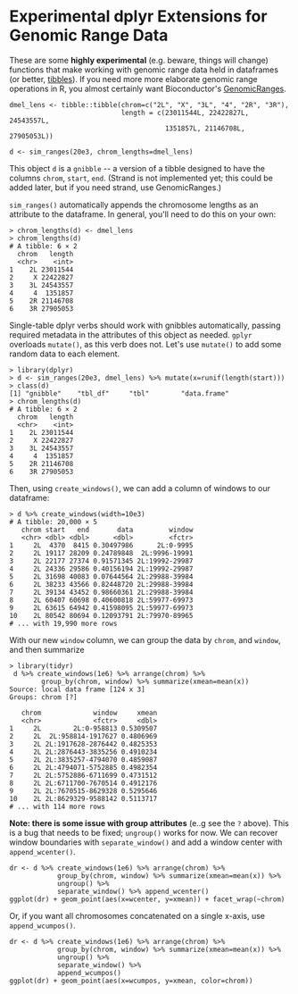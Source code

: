 # Experimental dplyr Extensions for Genomic Range Data

These are some **highly experimental** (e.g. beware, things will change)
functions that make working with genomic range data held in dataframes (or
better, [tibbles](https://github.com/tidyverse/tibble)). If you need more more
elaborate genomic range operations in R, you almost certainly want
Bioconductor's
[GenomicRanges](https://bioconductor.org/packages/release/bioc/html/GenomicRanges.html).


```{R}
dmel_lens <- tibble::tibble(chrom=c("2L", "X", "3L", "4", "2R", "3R"),
                            length = c(23011544L, 22422827L, 24543557L, 
                                       1351857L, 21146708L, 27905053L))

d <- sim_ranges(20e3, chrom_lengths=dmel_lens)
```

This object `d` is a `gnibble` -- a version of a tibble designed to have the
columns `chrom`, `start`, `end`. (Strand is not implemented yet; this could be
added later, but if you need strand, use GenomicRanges.)

`sim_ranges()` automatically appends the chromosome lengths as an attribute to
the dataframe. In general, you'll need to do this on your own:

```{R}
> chrom_lengths(d) <- dmel_lens
> chrom_lengths(d)
# A tibble: 6 × 2
  chrom   length
  <chr>    <int>
1    2L 23011544
2     X 22422827
3    3L 24543557
4     4  1351857
5    2R 21146708
6    3R 27905053
```

Single-table dplyr verbs should work with gnibbles automatically, passing
required metadata in the attributes of this object as needed. `gplyr` overloads
`mutate()`, as this verb does not.  Let's use `mutate()` to add some random
data to each element. 

```{R}
> library(dplyr)
> d <- sim_ranges(20e3, dmel_lens) %>% mutate(x=runif(length(start)))
> class(d)
[1] "gnibble"    "tbl_df"     "tbl"        "data.frame"
> chrom_lengths(d)
# A tibble: 6 × 2
  chrom   length
  <chr>    <int>
1    2L 23011544
2     X 22422827
3    3L 24543557
4     4  1351857
5    2R 21146708
6    3R 27905053
```

Then, using `create_windows()`, we can add a column of windows to our
dataframe:

```{R}
> d %>% create_windows(width=10e3)
# A tibble: 20,000 × 5
   chrom start   end       data         window
   <chr> <dbl> <dbl>      <dbl>         <fctr>
1     2L  4370  8415 0.30497986      2L:0-9995
2     2L 19117 28209 0.24789848  2L:9996-19991
3     2L 22177 27374 0.91571345 2L:19992-29987
4     2L 24336 29586 0.40156194 2L:19992-29987
5     2L 31698 40083 0.07644564 2L:29988-39984
6     2L 38233 43566 0.82448720 2L:29988-39984
7     2L 39134 43452 0.98660361 2L:29988-39984
8     2L 60407 60698 0.40600818 2L:59977-69973
9     2L 63615 64942 0.41598095 2L:59977-69973
10    2L 80542 80694 0.12093791 2L:79970-89965
# ... with 19,990 more rows
```
 
With our new `window` column, we can group the data by `chrom`, and `window`,
and then summarize 

```{R}
> library(tidyr)
 d %>% create_windows(1e6) %>% arrange(chrom) %>% 
        group_by(chrom, window) %>% summarize(xmean=mean(x))
Source: local data frame [124 x 3]
Groups: chrom [?]

   chrom             window     xmean
   <chr>             <fctr>     <dbl>
1     2L        2L:0-958813 0.5309507
2     2L  2L:958814-1917627 0.4806969
3     2L 2L:1917628-2876442 0.4825353
4     2L 2L:2876443-3835256 0.4910234
5     2L 2L:3835257-4794070 0.4859087
6     2L 2L:4794071-5752885 0.4982354
7     2L 2L:5752886-6711699 0.4731512
8     2L 2L:6711700-7670514 0.4912176
9     2L 2L:7670515-8629328 0.5295646
10    2L 2L:8629329-9588142 0.5113717
# ... with 114 more rows
```

**Note: there is some issue with group attributes** (e..g see the `?` above).
This is a bug that needs to be fixed; `ungroup()` works for now. We can recover
window boundaries with `separate_window()` and add a window center with
`append_wcenter()`.

```{R}
dr <- d %>% create_windows(1e6) %>% arrange(chrom) %>% 
            group_by(chrom, window) %>% summarize(xmean=mean(x)) %>%
            ungroup() %>%
            separate_window() %>% append_wcenter()
ggplot(dr) + geom_point(aes(x=wcenter, y=xmean)) + facet_wrap(~chrom)
``` 

Or, if you want all chromosomes concatenated on a single x-axis, use
`append_wcumpos()`.


```{R}
dr <- d %>% create_windows(1e6) %>% arrange(chrom) %>% 
            group_by(chrom, window) %>% summarize(xmean=mean(x)) %>%
            ungroup() %>%
            separate_window() %>% 
            append_wcumpos()
ggplot(dr) + geom_point(aes(x=wcumpos, y=xmean, color=chrom)) 
``` 


